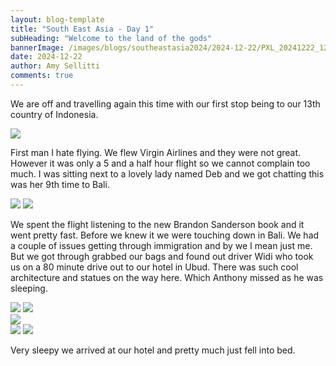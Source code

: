 ```yaml
---
layout: blog-template
title: "South East Asia - Day 1"
subHeading: "Welcome to the land of the gods"
bannerImage: /images/blogs/southeastasia2024/2024-12-22/PXL_20241222_125437281.jpg_compressed.JPEG
date: 2024-12-22
author: Amy Sellitti
comments: true
---
```


We are off and travelling again this time with our first stop being to our 13th country of Indonesia.

<div class="center-image"><img src="/images/blogs/southeastasia2024/2024-12-22/PXL_20241222_051859531.jpg_compressed.JPEG" /></div>

First man I hate flying. We flew Virgin Airlines and they were not great.  However it was only a 5 and a half hour flight so we cannot complain too much. I was sitting next to a lovely lady named Deb and we got chatting this was her 9th time to Bali. 

<div class="grid-2c">
  <img src="/images/blogs/southeastasia2024/2024-12-22/PXL_20241222_063314673.jpg_compressed.JPEG"/>
  <img src="/images/blogs/southeastasia2024/2024-12-22/PXL_20241222_082248626.jpg_compressed.JPEG"/>
</div>

We spent the flight listening to the new Brandon Sanderson book and it went pretty fast. Before we knew it we were touching down in Bali.  We had a couple of issues getting through immigration and by we I mean just me. But we got through grabbed our bags and found out driver Widi who took us on a 80 minute drive out to our hotel in Ubud. There was such cool architecture and statues on the way here. Which Anthony missed as he was sleeping.

<div class="grid-2c">
  <img src="/images/blogs/southeastasia2024/2024-12-22/PXL_20241222_122443624.jpg_compressed.JPEG"/>
  <img src="/images/blogs/southeastasia2024/2024-12-22/PXL_20241222_124657497.jpg_compressed.JPEG"/>
</div>
<div class="center-image"><img src="/images/blogs/southeastasia2024/2024-12-22/PXL_20241222_125437281.jpg_compressed.JPEG" /></div>
<div class="grid-2c">
  <img src="/images/blogs/southeastasia2024/2024-12-22/PXL_20241222_134314073.jpg_compressed.JPEG"/>
  <img src="/images/blogs/southeastasia2024/2024-12-22/PXL_20241222_134418291.MP.jpg_compressed.JPEG"/>
</div>

Very sleepy we arrived at our hotel and pretty much just fell into bed. 
